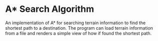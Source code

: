 # A* Search Algorithm

An implementation of A* for searching terrain information to find the shortest path to a destination.  The program can load terrain information from a file and renders a simple view of how if found the shortest path.